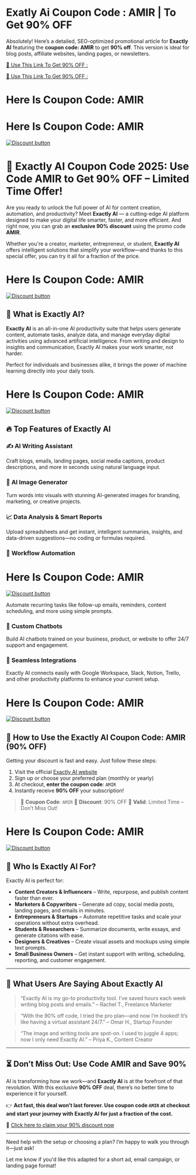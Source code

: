# Exatly Ai Coupon Code : AMIR | To Get 90% OFF
Absolutely! Here’s a detailed, SEO-optimized promotional article for **Exactly AI** featuring the **coupon code: AMIR** to get **90% off**. This version is ideal for blog posts, affiliate websites, landing pages, or newsletters.



[🎁 Use This Link To Get 90% OFF :
](http://exactly.ai/?via=amir)


[🎁 Use This Link To Get 90% OFF :
](http://exactly.ai/?via=amir)


# Here Is Coupon Code: AMIR
# Here Is Coupon Code: AMIR

[![Discount button](https://github.com/user-attachments/assets/cc9e2822-7983-48ff-b9ce-177a36b3f3f7)](http://exactly.ai/?via=amir
)




# 🎉 Exactly AI Coupon Code 2025: Use Code **AMIR** to Get 90% OFF – Limited Time Offer!

Are you ready to unlock the full power of AI for content creation, automation, and productivity? Meet **Exactly AI** — a cutting-edge AI platform designed to make your digital life smarter, faster, and more efficient. And right now, you can grab an **exclusive 90% discount** using the promo code **AMIR**.

Whether you're a creator, marketer, entrepreneur, or student, **Exactly AI** offers intelligent solutions that simplify your workflow—and thanks to this special offer, you can try it all for a fraction of the price.

# Here Is Coupon Code: AMIR

[![Discount button](https://github.com/user-attachments/assets/cc9e2822-7983-48ff-b9ce-177a36b3f3f7)](http://exactly.ai/?via=amir
)


## 🧠 What is Exactly AI?

**Exactly AI** is an all-in-one AI productivity suite that helps users generate content, automate tasks, analyze data, and manage everyday digital activities using advanced artificial intelligence. From writing and design to insights and communication, Exactly AI makes your work smarter, not harder.

Perfect for individuals and businesses alike, it brings the power of machine learning directly into your daily tools.

# Here Is Coupon Code: AMIR

[![Discount button](https://github.com/user-attachments/assets/cc9e2822-7983-48ff-b9ce-177a36b3f3f7)](http://exactly.ai/?via=amir
)


## 🔥 Top Features of Exactly AI

### ✍️ **AI Writing Assistant**

Craft blogs, emails, landing pages, social media captions, product descriptions, and more in seconds using natural language input.

### 🎨 **AI Image Generator**

Turn words into visuals with stunning AI-generated images for branding, marketing, or creative projects.

### 📈 **Data Analysis & Smart Reports**

Upload spreadsheets and get instant, intelligent summaries, insights, and data-driven suggestions—no coding or formulas required.

### 🤖 **Workflow Automation**


# Here Is Coupon Code: AMIR

[![Discount button](https://github.com/user-attachments/assets/cc9e2822-7983-48ff-b9ce-177a36b3f3f7)](http://exactly.ai/?via=amir
)



Automate recurring tasks like follow-up emails, reminders, content scheduling, and more using simple prompts.

### 💬 **Custom Chatbots**

Build AI chatbots trained on your business, product, or website to offer 24/7 support and engagement.

### 🔗 **Seamless Integrations**

Exactly AI connects easily with Google Workspace, Slack, Notion, Trello, and other productivity platforms to enhance your current setup.

# Here Is Coupon Code: AMIR

[![Discount button](https://github.com/user-attachments/assets/cc9e2822-7983-48ff-b9ce-177a36b3f3f7)](http://exactly.ai/?via=amir
)




## 🤑 How to Use the Exactly AI Coupon Code: AMIR (90% OFF)

Getting your discount is fast and easy. Just follow these steps:

1. Visit the official [Exactly AI website](#)
2. Sign up or choose your preferred plan (monthly or yearly)
3. At checkout, **enter the coupon code**: `AMIR`
4. Instantly receive **90% OFF** your subscription!

> 🎁 **Coupon Code**: `AMIR`
> 🎯 **Discount**: 90% OFF
> 📅 **Valid**: Limited Time – Don’t Miss Out!

# Here Is Coupon Code: AMIR

[![Discount button](https://github.com/user-attachments/assets/cc9e2822-7983-48ff-b9ce-177a36b3f3f7)](http://exactly.ai/?via=amir
)



## 👥 Who Is Exactly AI For?

Exactly AI is perfect for:

* **Content Creators & Influencers** – Write, repurpose, and publish content faster than ever.
* **Marketers & Copywriters** – Generate ad copy, social media posts, landing pages, and emails in minutes.
* **Entrepreneurs & Startups** – Automate repetitive tasks and scale your operations without extra overhead.
* **Students & Researchers** – Summarize documents, write essays, and generate citations with ease.
* **Designers & Creatives** – Create visual assets and mockups using simple text prompts.
* **Small Business Owners** – Get instant support with writing, scheduling, reporting, and customer engagement.

---

## 💬 What Users Are Saying About Exactly AI

> “Exactly AI is my go-to productivity tool. I’ve saved hours each week writing blog posts and emails.”
> – Rachel T., Freelance Marketer

> “With the 90% off code, I tried the pro plan—and now I’m hooked! It’s like having a virtual assistant 24/7.”
> – Omar H., Startup Founder

> “The image and writing tools are spot-on. I used to juggle 4 apps; now I only need Exactly AI.”
> – Priya K., Content Creator

---
## ⏳ Don’t Miss Out: Use Code **AMIR** and Save 90%

AI is transforming how we work—and **Exactly AI** is at the forefront of that revolution. With this exclusive **90% OFF** deal, there’s no better time to experience it for yourself.

👉 **Act fast, this deal won’t last forever. Use coupon code `AMIR` at checkout and start your journey with Exactly AI for just a fraction of the cost.**

🔗 [Click here to claim your 90% discount now](#)

---

Need help with the setup or choosing a plan? I’m happy to walk you through it—just ask!

Let me know if you'd like this adapted for a short ad, email campaign, or landing page format!

